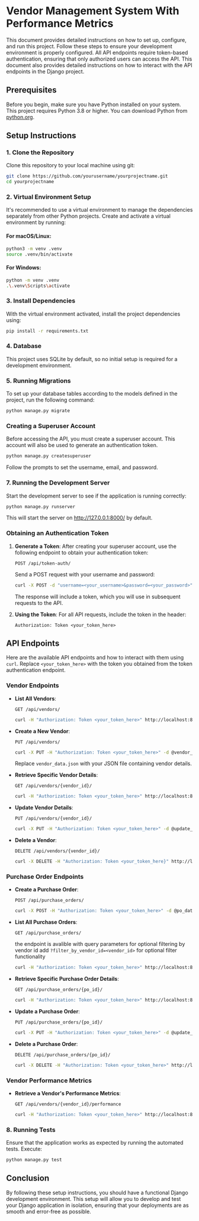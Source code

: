 # Vendor Management System With Performance Metrics

This document provides detailed instructions on how to set up, configure, and run this project. Follow these steps to ensure your development environment is properly configured. All API endpoints require token-based authentication, ensuring that only authorized users can access the API. This document also provides detailed instructions on how to interact with the API endpoints in the Django project.

## Prerequisites

Before you begin, make sure you have Python installed on your system. This project requires Python 3.8 or higher. You can download Python from [python.org](https://www.python.org/downloads/).

## Setup Instructions

### 1. Clone the Repository

Clone this repository to your local machine using git:

```bash
git clone https://github.com/yourusername/yourprojectname.git
cd yourprojectname
```

### 2. Virtual Environment Setup

It's recommended to use a virtual environment to manage the dependencies separately from other Python projects. Create and activate a virtual environment by running:

#### For macOS/Linux:

```bash
python3 -m venv .venv
source .venv/bin/activate
```

#### For Windows:

```bash
python -m venv .venv
.\.venv\Scripts\activate
```

### 3. Install Dependencies

With the virtual environment activated, install the project dependencies using:

```bash
pip install -r requirements.txt
```

### 4. Database

This project uses SQLite by default, so no initial setup is required for a development environment.

### 5. Running Migrations

To set up your database tables according to the models defined in the project, run the following command:

```bash
python manage.py migrate
```

### Creating a Superuser Account

Before accessing the API, you must create a superuser account. This account will also be used to generate an authentication token.

```bash
python manage.py createsuperuser
```

Follow the prompts to set the username, email, and password.

### 7. Running the Development Server

Start the development server to see if the application is running correctly:

```bash
python manage.py runserver
```

This will start the server on http://127.0.0.1:8000/ by default.

### Obtaining an Authentication Token

1. **Generate a Token**: After creating your superuser account, use the following endpoint to obtain your authentication token:

   ```
   POST /api/token-auth/
   ```

   Send a POST request with your username and password:

   ```bash
   curl -X POST -d "username=<your_username>&password=<your_password>" http://localhost:8000/api/token-auth/
   ```

   The response will include a token, which you will use in subsequent requests to the API.

2. **Using the Token**: For all API requests, include the token in the header:

   ```
   Authorization: Token <your_token_here>
   ```

## API Endpoints

Here are the available API endpoints and how to interact with them using `curl`. Replace `<your_token_here>` with the token you obtained from the token authentication endpoint.

### Vendor Endpoints

- **List All Vendors**:

  ```
  GET /api/vendors/
  ```

  ```bash
  curl -H "Authorization: Token <your_token_here>" http://localhost:8000/api/vendors/
  ```

- **Create a New Vendor**:

  ```
  PUT /api/vendors/
  ```

  ```bash
  curl -X PUT -H "Authorization: Token <your_token_here>" -d @vendor_data.json http://localhost:8000/api/vendors/
  ```

  Replace `vendor_data.json` with your JSON file containing vendor details.

- **Retrieve Specific Vendor Details**:

  ```
  GET /api/vendors/{vendor_id}/
  ```

  ```bash
  curl -H "Authorization: Token <your_token_here>" http://localhost:8000/api/vendors/{vendor_id}/
  ```

- **Update Vendor Details**:

  ```
  PUT /api/vendors/{vendor_id}/
  ```

  ```bash
  curl -X PUT -H "Authorization: Token <your_token_here>" -d @update_data.json http://localhost:8000/api/vendors/{vendor_id}/
  ```

- **Delete a Vendor**:
  ```
  DELETE /api/vendors/{vendor_id}/
  ```
  ```bash
  curl -X DELETE -H "Authorization: Token <your_token_here}" http://localhost:8000/api/vendors/{vendor_id}/
  ```

### Purchase Order Endpoints

- **Create a Purchase Order**:

  ```
  POST /api/purchase_orders/
  ```

  ```bash
  curl -X POST -H "Authorization: Token <your_token_here>" -d @po_data.json http://localhost:8000/api/purchase_orders/
  ```

- **List All Purchase Orders**:

  ```
  GET /api/purchase_orders/
  ```

  the endpoint is avalible with query parameters for optional filtering by vendor id add `?filter_by_vendor_id=<vendor_id>` for optional filter functionality

  ```bash
  curl -H "Authorization: Token <your_token_here>" http://localhost:8000/api/purchase_orders/?filter_by_vendor_id=<vendor_id>
  ```

- **Retrieve Specific Purchase Order Details**:

  ```
  GET /api/purchase_orders/{po_id}/
  ```

  ```bash
  curl -H "Authorization: Token <your_token_here>" http://localhost:8000/api/purchase_orders/{po_id}/
  ```

- **Update a Purchase Order**:

  ```
  PUT /api/purchase_orders/{po_id}/
  ```

  ```bash
  curl -X PUT -H "Authorization: Token <your_token_here>" -d @update_po_data.json http://localhost:8000/api/purchase_orders/{po_id}/
  ```

- **Delete a Purchase Order**:
  ```
  DELETE /api/purchase_orders/{po_id}/
  ```
  ```bash
  curl -X DELETE -H "Authorization: Token <your_token_here>" http://localhost:8000/api/purchase_orders/{po_id}/
  ```

### Vendor Performance Metrics

- **Retrieve a Vendor's Performance Metrics**:
  ```
  GET /api/vendors/{vendor_id}/performance
  ```
  ```bash
  curl -H "Authorization: Token <your_token_here>" http://localhost:8000/api/vendors/{vendor_id}/performance
  ```

### 8. Running Tests

Ensure that the application works as expected by running the automated tests. Execute:

```bash
python manage.py test
```

## Conclusion

By following these setup instructions, you should have a functional Django development environment. This setup will allow you to develop and test your Django application in isolation, ensuring that your deployments are as smooth and error-free as possible.
